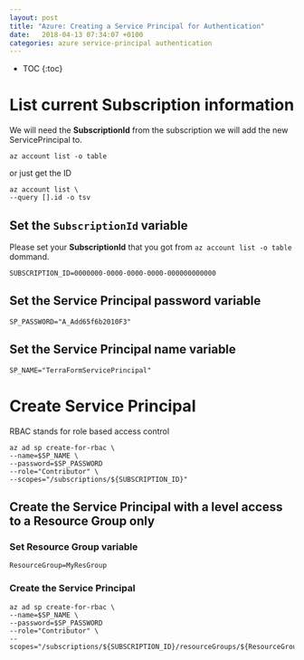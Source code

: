 ```yaml
---
layout: post
title: "Azure: Creating a Service Principal for Authentication"
date:   2018-04-13 07:34:07 +0100
categories: azure service-principal authentication
---
```


* TOC
{:toc}

# List current Subscription information

We will need the **SubscriptionId** from the subscription we will add the new ServicePrincipal to.

````
az account list -o table
````
or just get the ID

````
az account list \
--query [].id -o tsv
````

## Set the `SubscriptionId` variable

Please set your **SubscriptionId** that you got from `az account list -o table` dommand.

````
SUBSCRIPTION_ID=0000000-0000-0000-0000-000000000000
````

## Set the **Service Principal** password variable

````
SP_PASSWORD="A_Add65f6b2010F3"
````

## Set the **Service Principal** name variable

````
SP_NAME="TerraFormServicePrincipal"
````

# Create Service Principal

RBAC stands for role based access control

````
az ad sp create-for-rbac \
--name=$SP_NAME \
--password=$SP_PASSWORD
--role="Contributor" \
--scopes="/subscriptions/${SUBSCRIPTION_ID}"
````

## Create the Service Principal with a level access to a Resource Group only

### Set Resource Group variable

````
ResourceGroup=MyResGroup
````

### Create the Service Principal

````
az ad sp create-for-rbac \
--name=$SP_NAME \
--password=$SP_PASSWORD
--role="Contributor" \
--scopes="/subscriptions/${SUBSCRIPTION_ID}/resourceGroups/${ResourceGroup}"
````
